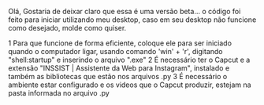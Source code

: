 
Olá, Gostaria de deixar claro que essa é uma versão beta... o código foi feito para iniciar utilizando meu desktop, caso em seu desktop não funcione como desejado, molde como quiser.

1 Para que funcione de forma eficiente, coloque ele para ser iniciado quando o computador ligar, usando comando 'win' + 'r', digitando "shell:startup" e inserindo o arquivo ".exe"
2 É necessário ter o Capcut e a extensão "INSSIST | Assistente da Web para Instagram", instalado e também as bibliotecas que estão nos arquivos .py
3 É necessário o ambiente estar configurado e os videos que o Capcut produzir, estejam na pasta informada no arquivo .py
